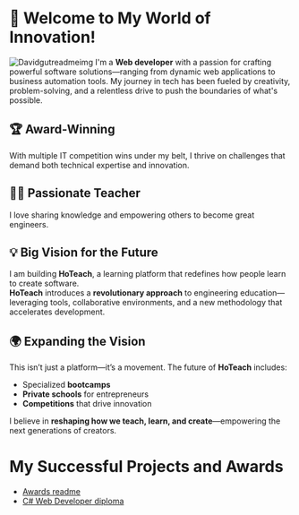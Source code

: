 # 🚀 Welcome to My World of Innovation!  
![Davidgutreadmeimg](https://github.com/user-attachments/assets/1110f84c-48f5-4160-bbc8-4d0bbf185171)
I'm a **Web developer** with a passion for crafting powerful software solutions—ranging from dynamic web applications to business automation tools. My journey in tech has been fueled by creativity, problem-solving, and a relentless drive to push the boundaries of what's possible.  

## 🏆 Award-Winning  
With multiple IT competition wins under my belt, I thrive on challenges that demand both technical expertise and innovation.  

## 👨‍🏫 Passionate Teacher
I love sharing knowledge and empowering others to become great engineers.  

## 💡 Big Vision for the Future  
I am building **HoTeach**, a learning platform that redefines how people learn to create software.  
**HoTeach** introduces a **revolutionary approach** to engineering education—leveraging tools, collaborative environments, and a new methodology that accelerates development.  

## 🌍 Expanding the Vision  
This isn’t just a platform—it’s a movement. The future of **HoTeach** includes:  
- Specialized **bootcamps**  
- **Private schools** for entrepreneurs  
- **Competitions** that drive innovation  

I believe in **reshaping how we teach, learn, and create**—empowering the next generations of creators.  


# My Successful Projects and Awards
- [Awards readme](https://github.com/dpS1lence/Personal-Projects)
- [C# Web Developer diploma](https://softuni.bg/certificates/details/185049/edbee509)
